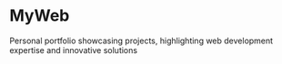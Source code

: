 # MyWeb
Personal portfolio showcasing  projects, highlighting web development expertise and innovative solutions
